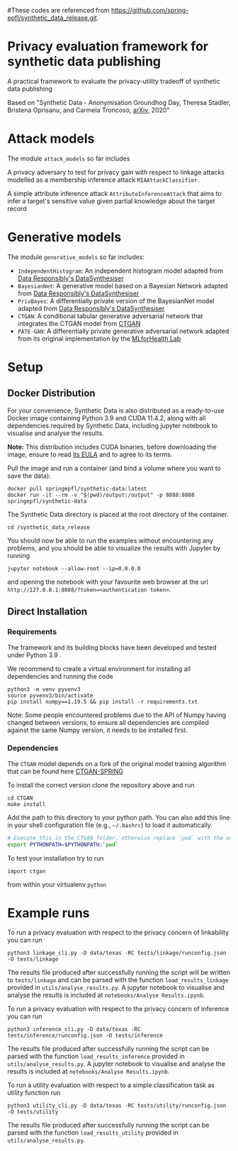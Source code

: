 #These codes are referenced from https://github.com/spring-epfl/synthetic_data_release.git.
# Privacy evaluation framework for synthetic data publishing
A practical framework to evaluate the privacy-utility tradeoff of synthetic data publishing 

Based on "Synthetic Data - Anonymisation Groundhog Day, Theresa Stadler, Bristena Oprisanu, and Carmela Troncoso, [arXiv](https://arxiv.org/abs/2011.07018), 2020"

# Attack models
The module `attack_models` so far includes

A privacy adversary to test for privacy gain with respect to linkage attacks modelled as a membership inference attack `MIAAttackClassifier`.

A simple attribute inference attack `AttributeInferenceAttack` that aims to infer a target's sensitive value given partial knowledge about the target record

# Generative models
The module `generative_models` so far includes:   
- `IndependentHistogram`: An independent histogram model adapted from [Data Responsibly's DataSynthesiser](https://github.com/DataResponsibly/DataSynthesizer)
- `BayesianNet`: A generative model based on a Bayesian Network adapted from [Data Responsibly's DataSynthesiser](https://github.com/DataResponsibly/DataSynthesizer)
- `PrivBayes`: A differentially private version of the BayesianNet model adapted from [Data Responsibly's DataSynthesiser](https://github.com/DataResponsibly/DataSynthesizer)
- `CTGAN`: A conditional tabular generative adversarial network that integrates the CTGAN model from [CTGAN](https://github.com/sdv-dev/CTGAN)  
- `PATE-GAN`: A differentially private generative adversarial network adapted from its original implementation by the [MLforHealth Lab](https://bitbucket.org/mvdschaar/mlforhealthlabpub/src/82d7f91d46db54d256ff4fc920d513499ddd2ab8/alg/pategan/)

# Setup

## Docker Distribution

For your convenience, Synthetic Data is also distributed as a ready-to-use Docker image containing Python 3.9 and CUDA 11.4.2, along with all dependencies required by Synthetic Data, including jupyter notebook to visualise and analyse the results.

**Note:** This distribution includes CUDA binaries, before downloading the image, ensure to read [its EULA](https://docs.nvidia.com/cuda/eula/index.html) and to agree to its terms.

Pull the image and run a container (and bind a volume where you want to save the data):

```
docker pull springepfl/synthetic-data:latest
docker run -it --rm -v "$(pwd)/output:/output" -p 8888:8888 springepfl/synthetic-data
```

The Synthetic Data directory is placed at the root directory of the container.
```
cd /synthetic_data_release
```

You should now be able to run the examples without encountering any problems, and you should be able to visualize the results with Jupyter by running
```
jupyter notebook --allow-root --ip=0.0.0.0
```

and opening the notebook with your favourite web browser at the url `http://127.0.0.1:8888/?token=<authentication token>`.


## Direct Installation

### Requirements
The framework and its building blocks have been developed and tested under Python 3.9 .

We recommend to create a virtual environment for installing all dependencies and running the code
```
python3 -m venv pyvenv3
source pyvenv3/bin/activate
pip install numpy==1.19.5 && pip install -r requirements.txt
```

Note: Some people encountered problems due to the API of Numpy having changed between versions, to ensure all dependencies are compiled against the same Numpy version, it needs to be installed first.

### Dependencies
The `CTGAN` model depends on a fork of the original model training algorithm that can be found here
[CTGAN-SPRING](https://github.com/spring-epfl/CTGAN.git)

To install the correct version clone the repository above and run
```
cd CTGAN
make install
```

Add the path to this directory to your python path. You can also add this line
in your shell configuration file (e.g., `~/.bashrc`) to load it automatically.
```bash
# Execute this in the CTGAN folder, otherwise replace `pwd` with the actual path
export PYTHONPATH=$PYTHONPATH:`pwd`
```

To test your installation try to run
```
import ctgan
```
from within your virtualenv `python`

# Example runs
To run a privacy evaluation with respect to the privacy concern of linkability you can run

```
python3 linkage_cli.py -D data/texas -RC tests/linkage/runconfig.json -O tests/linkage
```

The results file produced after successfully running the script will be written to `tests/linkage` and can be parsed with the function `load_results_linkage` provided in `utils/analyse_results.py`. 
A jupyter notebook to visualise and analyse the results is included at `notebooks/Analyse Results.ipynb`.


To run a privacy evaluation with respect to the privacy concern of inference you can run

```
python3 inference_cli.py -D data/texas -RC tests/inference/runconfig.json -O tests/inference
```

The results file produced after successfully running the script can be parsed with the function `load_results_inference` provided in `utils/analyse_results.py`.
A jupyter notebook to visualise and analyse the results is included at `notebooks/Analyse Results.ipynb`.


To run a utility evaluation with respect to a simple classification task as utility function run

```
python3 utility_cli.py -D data/texas -RC tests/utility/runconfig.json -O tests/utility
```

The results file produced after successfully running the script can be parsed with the function `load_results_utility` provided in `utils/analyse_results.py`.


